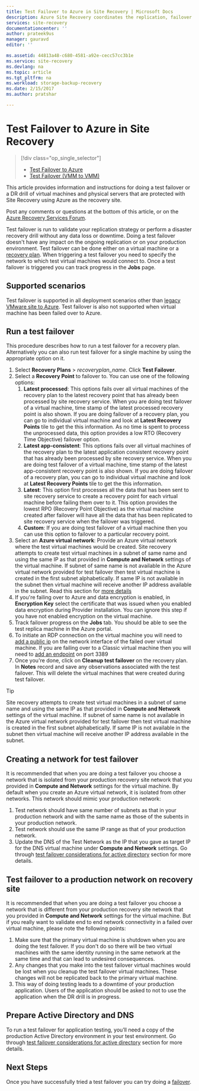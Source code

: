 ```yaml
---
title: Test Failover to Azure in Site Recovery | Microsoft Docs
description: Azure Site Recovery coordinates the replication, failover and recovery of virtual machines and physical servers. Learn about failover to Azure or a secondary datacenter.
services: site-recovery
documentationcenter: ''
author: prateek9us
manager: gauravd
editor: ''

ms.assetid: 44813a48-c680-4581-a92e-cecc57cc3b1e
ms.service: site-recovery
ms.devlang: na
ms.topic: article
ms.tgt_pltfrm: na
ms.workload: storage-backup-recovery
ms.date: 2/15/2017
ms.author: pratshar

---
```

# Test 	Failover to Azure in Site Recovery
> [!div class="op_single_selector"]
> * [Test Failover to Azure](./site-recovery-test-failover-to-azure.md)
> * [Test Failover (VMM to VMM)](./site-recovery-test-failover-vmm-to-vmm.md)


This article provides information and instructions for doing a test failover or a DR drill of virtual machines and physical servers that are protected with Site Recovery using Azure as the recovery site. 

Post any comments or questions at the bottom of this article, or on the [Azure Recovery Services Forum](https://social.msdn.microsoft.com/forums/azure/home?forum=hypervrecovmgr).

Test failover is run to validate your replication strategy or perform a disaster recovery drill without any data loss or downtime. Doing a test failover doesn't have any impact on the ongoing replication or on your production environment. Test failover can be done either on a virtual machine or a [recovery plan](site-recovery-create-recovery-plans.md). When triggering a test failover you need to specify the network to which test virtual machines would connect to. Once a test failover is triggered you can track progress in the **Jobs** page.  


## Supported scenarios
Test failover is supported in all deployment scenarios other than [legacy VMware site to Azure](site-recovery-vmware-to-azure-classic-legacy.md). Test failover is also not supported when virtual machine has been failed over to Azure.  


## Run a test failover
This procedure describes how to run a test failover for a recovery plan. Alternatively you can also run test failover for a single machine by using the appropriate option on it. 

1. Select **Recovery Plans** > *recoveryplan_name*. Click **Test Failover**.
1. Select a **Recovery Point** to failover to. You can use one of the following options:
	1.  **Latest processed**: This options fails over all virtual machines of the recovery plan to the latest recovery point that has already been processed by site recovery service. When you are doing test failover of a virtual machine, time stamp of the latest processed recovery point is also shown. If you are doing failover of a recovery plan, you can go to individual virtual machine and look at **Latest Recovery Points** tile to get the this information. As no time is spent to process the unprocessed data, this option provides a low RTO (Recovery Time Objective) failover option. 
	1.    **Latest app-consistent**: This options fails over all virtual machines of the recovery plan to the latest application consistent recovery point that has already been processed by site recovery service. When you are doing test failover of a virtual machine, time stamp of the latest app-consistent recovery point is also shown. If you are doing failover of a recovery plan, you can go to individual virtual machine and look at **Latest Recovery Points** tile to get the this information. 
	1.    **Latest**: This option first processes all the data that has been sent to site recovery service to create a recovery point for each virtual machine before failing them over to it. This option provides the lowest RPO (Recovery Point Objective) as the virtual machine created after failover will have all the data that has been replicated to site recovery service when the failover was triggered. 
	1.	**Custom**: If you are doing test failover of a virtual machine then you can use this option to failover to a particular recovery point.
1. Select an **Azure virtual network**: Provide an Azure virtual network where the test virtual machines would be created. Site recovery attempts to create test virtual machines in a subnet of same name and using the same IP as that provided in **Compute and Network** settings of the virtual machine. If subnet of same name is not available in the Azure virtual network provided for test failover then test virtual machine is created in the first subnet alphabetically. If same IP is not available in the subnet then virtual machine will receive another IP address available in the subnet. Read this section for [more details](#creating-a-network-for-test-failover)
1. If you're failing over to Azure and data encryption is enabled, in **Encryption Key** select the certificate that was issued when you enabled data encryption during Provider installation. You can ignore this step if you have not enabled encryption on the virtual machine.
1. Track failover progress on the **Jobs** tab. You should be able to see the test replica machine in the Azure portal.
1. To initiate an RDP connection on the virtual machine you will need to [add a public ip](site-recovery-monitoring-and-troubleshooting.md#adding-a-public-ip-on-a-resource-manager-virtual-machine) on the network interface of the failed over virtual machine. If you are failing over to a Classic virtual machine then you will need to [add an endpoint](../virtual-machines/virtual-machines-windows-classic-setup-endpoints.md) on port 3389
1. Once you're done, click on **Cleanup test failover** on the recovery plan. In **Notes** record and save any observations associated with the test failover. This will delete the virtual machines that were created during test failover. 


> [!TIP]
> Site recovery attempts to create test virtual machines in a subnet of same name and using the same IP as that provided in **Compute and Network** settings of the virtual machine. If subnet of same name is not available in the Azure virtual network provided for test failover then test virtual machine is created in the first subnet alphabetically. If same IP is not available in the subnet then virtual machine will receive another IP address available in the subnet. 
>
> 


## Creating a network for test failover 
It is recommended that when you are doing a test failover you choose a network that is isolated from your production recovery site network that you provided in **Compute and Network** settings for the virtual machine. By default when you create an Azure virtual network, it is isolated from other networks. This network should mimic your production network:

1. Test network should have same number of subnets as that in your production network and with the same name as those of the subents in your production network.
1. Test network should use the same IP range as that of your production network.
1. Update the DNS of the Test Network as the IP that you gave as target IP for the DNS virtual machine under **Compute and Network** settings. Go through [test failover considerations for active directory](site-recovery-active-directory.md#test-failover-considerations) section for more details. 


## Test failover to a production network on recovery site 
It is recommended that when you are doing a test failover you choose a network that is different from your production recovery site network that you provided in **Compute and Network** settings for the virtual machine. But if you really want to validate end to end network connectivity in a failed over virtual machine, please note the following points:

1. Make sure that the primary virtual machine is shutdown when you are doing the test failover. If you don't do so there will be two virtual machines with the same identity running in the same network at the same time and that can lead to undesired consequences. 
1. Any changes that you make into the test failover virtual machines would be lost when you cleanup the test failover virtual machines. These changes will not be replicated back to the primary virtual machine.
1. This way of doing testing leads to a downtime of your production application. Users of the application should be asked to not to use the application when the DR drill is in progress.  



## Prepare Active Directory and DNS
To run a test failover for application testing, you’ll need a copy of the production Active Directory environment in your test environment. Go through [test failover considerations for active directory](site-recovery-active-directory.md#test-failover-considerations) section for more details. 

## Next Steps
Once you have successfully tried a test failover you can try doing a [failover](site-recovery-failover.md).

